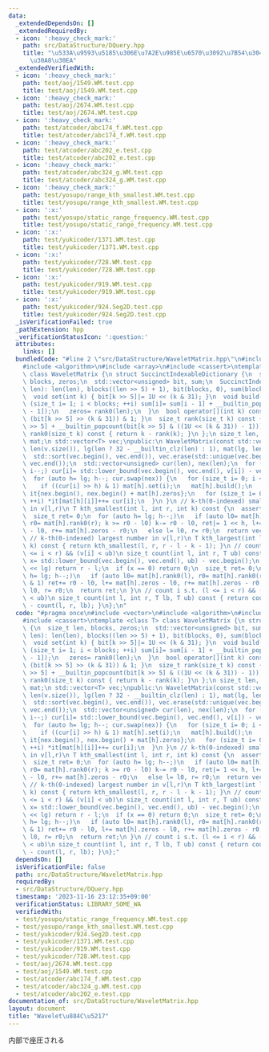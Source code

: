 ```yaml
---
data:
  _extendedDependsOn: []
  _extendedRequiredBy:
  - icon: ':heavy_check_mark:'
    path: src/DataStructure/DQuery.hpp
    title: "\u533A\u9593\u5185\u306E\u7A2E\u985E\u6570\u3092\u7B54\u3048\u308B\u30AF\
      \u30A8\u30EA"
  _extendedVerifiedWith:
  - icon: ':heavy_check_mark:'
    path: test/aoj/1549.WM.test.cpp
    title: test/aoj/1549.WM.test.cpp
  - icon: ':heavy_check_mark:'
    path: test/aoj/2674.WM.test.cpp
    title: test/aoj/2674.WM.test.cpp
  - icon: ':heavy_check_mark:'
    path: test/atcoder/abc174_f.WM.test.cpp
    title: test/atcoder/abc174_f.WM.test.cpp
  - icon: ':heavy_check_mark:'
    path: test/atcoder/abc202_e.test.cpp
    title: test/atcoder/abc202_e.test.cpp
  - icon: ':heavy_check_mark:'
    path: test/atcoder/abc324_g.WM.test.cpp
    title: test/atcoder/abc324_g.WM.test.cpp
  - icon: ':heavy_check_mark:'
    path: test/yosupo/range_kth_smallest.WM.test.cpp
    title: test/yosupo/range_kth_smallest.WM.test.cpp
  - icon: ':x:'
    path: test/yosupo/static_range_frequency.WM.test.cpp
    title: test/yosupo/static_range_frequency.WM.test.cpp
  - icon: ':x:'
    path: test/yukicoder/1371.WM.test.cpp
    title: test/yukicoder/1371.WM.test.cpp
  - icon: ':x:'
    path: test/yukicoder/728.WM.test.cpp
    title: test/yukicoder/728.WM.test.cpp
  - icon: ':x:'
    path: test/yukicoder/919.WM.test.cpp
    title: test/yukicoder/919.WM.test.cpp
  - icon: ':x:'
    path: test/yukicoder/924.Seg2D.test.cpp
    title: test/yukicoder/924.Seg2D.test.cpp
  _isVerificationFailed: true
  _pathExtension: hpp
  _verificationStatusIcon: ':question:'
  attributes:
    links: []
  bundledCode: "#line 2 \"src/DataStructure/WaveletMatrix.hpp\"\n#include <vector>\n\
    #include <algorithm>\n#include <array>\n#include <cassert>\ntemplate <class T>\
    \ class WaveletMatrix {\n struct SuccinctIndexableDictionary {\n  size_t len,\
    \ blocks, zeros;\n  std::vector<unsigned> bit, sum;\n  SuccinctIndexableDictionary(size_t\
    \ len): len(len), blocks((len >> 5) + 1), bit(blocks, 0), sum(blocks, 0) {}\n\
    \  void set(int k) { bit[k >> 5]|= 1U << (k & 31); }\n  void build() {\n   for\
    \ (size_t i= 1; i < blocks; ++i) sum[i]= sum[i - 1] + __builtin_popcount(bit[i\
    \ - 1]);\n   zeros= rank0(len);\n  }\n  bool operator[](int k) const { return\
    \ (bit[k >> 5] >> (k & 31)) & 1; }\n  size_t rank(size_t k) const { return (sum[k\
    \ >> 5] + __builtin_popcount(bit[k >> 5] & ((1U << (k & 31)) - 1))); }\n  size_t\
    \ rank0(size_t k) const { return k - rank(k); }\n };\n size_t len, lg;\n std::vector<SuccinctIndexableDictionary>\
    \ mat;\n std::vector<T> vec;\npublic:\n WaveletMatrix(const std::vector<T> &v):\
    \ len(v.size()), lg(len ? 32 - __builtin_clz(len) : 1), mat(lg, len), vec(v) {\n\
    \  std::sort(vec.begin(), vec.end()), vec.erase(std::unique(vec.begin(), vec.end()),\
    \ vec.end());\n  std::vector<unsigned> cur(len), nex(len);\n  for (int i= len;\
    \ i--;) cur[i]= std::lower_bound(vec.begin(), vec.end(), v[i]) - vec.begin();\n\
    \  for (auto h= lg; h--; cur.swap(nex)) {\n   for (size_t i= 0; i < len; ++i)\n\
    \    if ((cur[i] >> h) & 1) mat[h].set(i);\n   mat[h].build();\n   std::array\
    \ it{nex.begin(), nex.begin() + mat[h].zeros};\n   for (size_t i= 0; i < len;\
    \ ++i) *it[mat[h][i]]++= cur[i];\n  }\n }\n // k-th(0-indexed) smallest number\
    \ in v[l,r)\n T kth_smallest(int l, int r, int k) const {\n  assert(k < r - l);\n\
    \  size_t ret= 0;\n  for (auto h= lg; h--;)\n   if (auto l0= mat[h].rank0(l),\
    \ r0= mat[h].rank0(r); k >= r0 - l0) k-= r0 - l0, ret|= 1 << h, l+= mat[h].zeros\
    \ - l0, r+= mat[h].zeros - r0;\n   else l= l0, r= r0;\n  return vec[ret];\n }\n\
    \ // k-th(0-indexed) largest number in v[l,r)\n T kth_largest(int l, int r, int\
    \ k) const { return kth_smallest(l, r, r - l - k - 1); }\n // count i s.t. (l\
    \ <= i < r) && (v[i] < ub)\n size_t count(int l, int r, T ub) const {\n  size_t\
    \ x= std::lower_bound(vec.begin(), vec.end(), ub) - vec.begin();\n  if (x >= 1u\
    \ << lg) return r - l;\n  if (x == 0) return 0;\n  size_t ret= 0;\n  for (auto\
    \ h= lg; h--;)\n   if (auto l0= mat[h].rank0(l), r0= mat[h].rank0(r); (x >> h)\
    \ & 1) ret+= r0 - l0, l+= mat[h].zeros - l0, r+= mat[h].zeros - r0;\n   else l=\
    \ l0, r= r0;\n  return ret;\n }\n // count i s.t. (l <= i < r) && (lb <= v[i]\
    \ < ub)\n size_t count(int l, int r, T lb, T ub) const { return count(l, r, ub)\
    \ - count(l, r, lb); }\n};\n"
  code: "#pragma once\n#include <vector>\n#include <algorithm>\n#include <array>\n\
    #include <cassert>\ntemplate <class T> class WaveletMatrix {\n struct SuccinctIndexableDictionary\
    \ {\n  size_t len, blocks, zeros;\n  std::vector<unsigned> bit, sum;\n  SuccinctIndexableDictionary(size_t\
    \ len): len(len), blocks((len >> 5) + 1), bit(blocks, 0), sum(blocks, 0) {}\n\
    \  void set(int k) { bit[k >> 5]|= 1U << (k & 31); }\n  void build() {\n   for\
    \ (size_t i= 1; i < blocks; ++i) sum[i]= sum[i - 1] + __builtin_popcount(bit[i\
    \ - 1]);\n   zeros= rank0(len);\n  }\n  bool operator[](int k) const { return\
    \ (bit[k >> 5] >> (k & 31)) & 1; }\n  size_t rank(size_t k) const { return (sum[k\
    \ >> 5] + __builtin_popcount(bit[k >> 5] & ((1U << (k & 31)) - 1))); }\n  size_t\
    \ rank0(size_t k) const { return k - rank(k); }\n };\n size_t len, lg;\n std::vector<SuccinctIndexableDictionary>\
    \ mat;\n std::vector<T> vec;\npublic:\n WaveletMatrix(const std::vector<T> &v):\
    \ len(v.size()), lg(len ? 32 - __builtin_clz(len) : 1), mat(lg, len), vec(v) {\n\
    \  std::sort(vec.begin(), vec.end()), vec.erase(std::unique(vec.begin(), vec.end()),\
    \ vec.end());\n  std::vector<unsigned> cur(len), nex(len);\n  for (int i= len;\
    \ i--;) cur[i]= std::lower_bound(vec.begin(), vec.end(), v[i]) - vec.begin();\n\
    \  for (auto h= lg; h--; cur.swap(nex)) {\n   for (size_t i= 0; i < len; ++i)\n\
    \    if ((cur[i] >> h) & 1) mat[h].set(i);\n   mat[h].build();\n   std::array\
    \ it{nex.begin(), nex.begin() + mat[h].zeros};\n   for (size_t i= 0; i < len;\
    \ ++i) *it[mat[h][i]]++= cur[i];\n  }\n }\n // k-th(0-indexed) smallest number\
    \ in v[l,r)\n T kth_smallest(int l, int r, int k) const {\n  assert(k < r - l);\n\
    \  size_t ret= 0;\n  for (auto h= lg; h--;)\n   if (auto l0= mat[h].rank0(l),\
    \ r0= mat[h].rank0(r); k >= r0 - l0) k-= r0 - l0, ret|= 1 << h, l+= mat[h].zeros\
    \ - l0, r+= mat[h].zeros - r0;\n   else l= l0, r= r0;\n  return vec[ret];\n }\n\
    \ // k-th(0-indexed) largest number in v[l,r)\n T kth_largest(int l, int r, int\
    \ k) const { return kth_smallest(l, r, r - l - k - 1); }\n // count i s.t. (l\
    \ <= i < r) && (v[i] < ub)\n size_t count(int l, int r, T ub) const {\n  size_t\
    \ x= std::lower_bound(vec.begin(), vec.end(), ub) - vec.begin();\n  if (x >= 1u\
    \ << lg) return r - l;\n  if (x == 0) return 0;\n  size_t ret= 0;\n  for (auto\
    \ h= lg; h--;)\n   if (auto l0= mat[h].rank0(l), r0= mat[h].rank0(r); (x >> h)\
    \ & 1) ret+= r0 - l0, l+= mat[h].zeros - l0, r+= mat[h].zeros - r0;\n   else l=\
    \ l0, r= r0;\n  return ret;\n }\n // count i s.t. (l <= i < r) && (lb <= v[i]\
    \ < ub)\n size_t count(int l, int r, T lb, T ub) const { return count(l, r, ub)\
    \ - count(l, r, lb); }\n};"
  dependsOn: []
  isVerificationFile: false
  path: src/DataStructure/WaveletMatrix.hpp
  requiredBy:
  - src/DataStructure/DQuery.hpp
  timestamp: '2023-11-16 23:12:35+09:00'
  verificationStatus: LIBRARY_SOME_WA
  verifiedWith:
  - test/yosupo/static_range_frequency.WM.test.cpp
  - test/yosupo/range_kth_smallest.WM.test.cpp
  - test/yukicoder/924.Seg2D.test.cpp
  - test/yukicoder/1371.WM.test.cpp
  - test/yukicoder/919.WM.test.cpp
  - test/yukicoder/728.WM.test.cpp
  - test/aoj/2674.WM.test.cpp
  - test/aoj/1549.WM.test.cpp
  - test/atcoder/abc174_f.WM.test.cpp
  - test/atcoder/abc324_g.WM.test.cpp
  - test/atcoder/abc202_e.test.cpp
documentation_of: src/DataStructure/WaveletMatrix.hpp
layout: document
title: "Wavelet\u884C\u5217"
---
```

内部で座圧される
